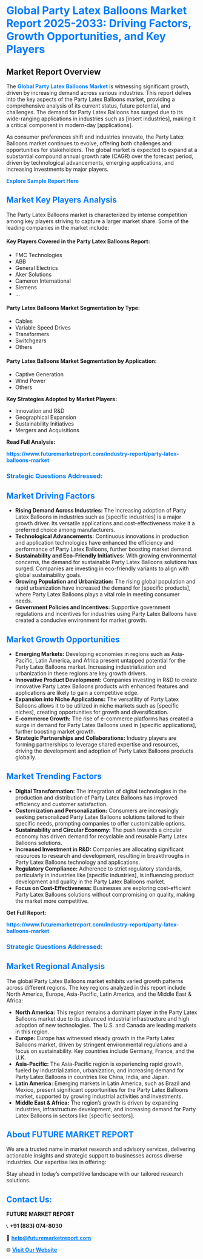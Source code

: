 <h1 style="color: #007BFF;">Global Party Latex Balloons Market Report 2025-2033: Driving Factors, Growth Opportunities, and Key Players</h1>

<section id="overview">
<h2>Market Report Overview</h2>
<p>The <a href="https://www.futuremarketreport.com/industry-report/party-latex-balloons-market" style="color: #007BFF; text-decoration: none;"><strong>Global Party Latex Balloons Market</strong></a> is witnessing significant growth, driven by increasing demand across various industries. This report delves into the key aspects of the Party Latex Balloons market, providing a comprehensive analysis of its current status, future potential, and challenges. The demand for Party Latex Balloons has surged due to its wide-ranging applications in industries such as [insert industries], making it a critical component in modern-day [applications].</p>
<p>As consumer preferences shift and industries innovate, the Party Latex Balloons market continues to evolve, offering both challenges and opportunities for stakeholders. The global market is expected to expand at a substantial compound annual growth rate (CAGR) over the forecast period, driven by technological advancements, emerging applications, and increasing investments by major players.</p>
</section>

<section id="overview">
<p><a href="https://www.futuremarketreport.com/request-sample/reportId=31961" style="color: #007BFF; text-decoration: none;"><strong>Explore Sample Report Here</strong></a></p>
</section>

<section id="key-players">
<h2 style="color: #007BFF;">Market Key Players Analysis</h2>
<p>The Party Latex Balloons market is characterized by intense competition among key players striving to capture a larger market share. Some of the leading companies in the market include:</p>
<h4>Key Players Covered in the Party Latex Balloons Report:</h4>
<ul><li>FMC Technologies</li><li>ABB</li><li>General Electrics</li><li>Aker Solutions</li><li>Cameron International</li><li>Siemens</li><li>...</li></ul>
<h4>Party Latex Balloons Market Segmentation by Type:</h4>
<ul><li>Cables</li><li>Variable Speed Drives</li><li>Transformers</li><li>Switchgears</li><li>Others</li></ul>

<h4>Party Latex Balloons Market Segmentation by Application:</h4>
<ul><li>Captive Generation</li><li>Wind Power</li><li>Others</li></ul>
<p><strong>Key Strategies Adopted by Market Players:</strong></p>
<ul>
<li>Innovation and R&D</li>
<li>Geographical Expansion</li>
<li>Sustainability Initiatives</li>
<li>Mergers and Acquisitions</li>
</ul>
</section>

<section>
<p><strong>Read Full Analysis: </strong></p><a href="https://www.futuremarketreport.com/industry-report/party-latex-balloons-market" style="color: #007BFF; text-decoration: none;"><strong>https://www.futuremarketreport.com/industry-report/party-latex-balloons-market</strong></a>
<h3 style="color: #007BFF;">Strategic Questions Addressed:</h3>
</section>

<section id="driving-factors">
<h2 style="color: #007BFF;">Market Driving Factors</h2>
<ul>
<li><strong>Rising Demand Across Industries:</strong> The increasing adoption of Party Latex Balloons in industries such as [specific industries] is a major growth driver. Its versatile applications and cost-effectiveness make it a preferred choice among manufacturers.</li>
<li><strong>Technological Advancements:</strong> Continuous innovations in production and application technologies have enhanced the efficiency and performance of Party Latex Balloons, further boosting market demand.</li>
<li><strong>Sustainability and Eco-Friendly Initiatives:</strong> With growing environmental concerns, the demand for sustainable Party Latex Balloons solutions has surged. Companies are investing in eco-friendly variants to align with global sustainability goals.</li>
<li><strong>Growing Population and Urbanization:</strong> The rising global population and rapid urbanization have increased the demand for [specific products], where Party Latex Balloons plays a vital role in meeting consumer needs.</li>
<li><strong>Government Policies and Incentives:</strong> Supportive government regulations and incentives for industries using Party Latex Balloons have created a conducive environment for market growth.</li>
</ul>
</section>

<section id="growth-opportunities">
<h2 style="color: #007BFF;">Market Growth Opportunities</h2>
<ul>
<li><strong>Emerging Markets:</strong> Developing economies in regions such as Asia-Pacific, Latin America, and Africa present untapped potential for the Party Latex Balloons market. Increasing industrialization and urbanization in these regions are key growth drivers.</li>
<li><strong>Innovative Product Development:</strong> Companies investing in R&D to create innovative Party Latex Balloons products with enhanced features and applications are likely to gain a competitive edge.</li>
<li><strong>Expansion into Niche Applications:</strong> The versatility of Party Latex Balloons allows it to be utilized in niche markets such as [specific niches], creating opportunities for growth and diversification.</li>
<li><strong>E-commerce Growth:</strong> The rise of e-commerce platforms has created a surge in demand for Party Latex Balloons used in [specific applications], further boosting market growth.</li>
<li><strong>Strategic Partnerships and Collaborations:</strong> Industry players are forming partnerships to leverage shared expertise and resources, driving the development and adoption of Party Latex Balloons products globally.</li>
</ul>
</section>

<section id="trending-factors">
<h2 style="color: #007BFF;">Market Trending Factors</h2>
<ul>
<li><strong>Digital Transformation:</strong> The integration of digital technologies in the production and distribution of Party Latex Balloons has improved efficiency and customer satisfaction.</li>
<li><strong>Customization and Personalization:</strong> Consumers are increasingly seeking personalized Party Latex Balloons solutions tailored to their specific needs, prompting companies to offer customizable options.</li>
<li><strong>Sustainability and Circular Economy:</strong> The push towards a circular economy has driven demand for recyclable and reusable Party Latex Balloons solutions.</li>
<li><strong>Increased Investment in R&D:</strong> Companies are allocating significant resources to research and development, resulting in breakthroughs in Party Latex Balloons technology and applications.</li>
<li><strong>Regulatory Compliance:</strong> Adherence to strict regulatory standards, particularly in industries like [specific industries], is influencing product development and quality in the Party Latex Balloons market.</li>
<li><strong>Focus on Cost-Effectiveness:</strong> Businesses are exploring cost-efficient Party Latex Balloons solutions without compromising on quality, making the market more competitive.</li>
</ul>
</section>

<section>
<p><strong>Get Full Report: </strong></p><a href="https://www.futuremarketreport.com/industry-report/party-latex-balloons-market" style="color: #007BFF; text-decoration: none;"><strong>https://www.futuremarketreport.com/industry-report/party-latex-balloons-market</strong></a>
<h3 style="color: #007BFF;">Strategic Questions Addressed:</h3>
</section>


<section id="regional-analysis">
<h2 style="color: #007BFF;">Market Regional Analysis</h2>
<p>The global Party Latex Balloons market exhibits varied growth patterns across different regions. The key regions analyzed in this report include North America, Europe, Asia-Pacific, Latin America, and the Middle East & Africa:</p>
<ul>
<li><strong>North America:</strong> This region remains a dominant player in the Party Latex Balloons market due to its advanced industrial infrastructure and high adoption of new technologies. The U.S. and Canada are leading markets in this region.</li>
<li><strong>Europe:</strong> Europe has witnessed steady growth in the Party Latex Balloons market, driven by stringent environmental regulations and a focus on sustainability. Key countries include Germany, France, and the U.K.</li>
<li><strong>Asia-Pacific:</strong> The Asia-Pacific region is experiencing rapid growth, fueled by industrialization, urbanization, and increasing demand for Party Latex Balloons in countries like China, India, and Japan.</li>
<li><strong>Latin America:</strong> Emerging markets in Latin America, such as Brazil and Mexico, present significant opportunities for the Party Latex Balloons market, supported by growing industrial activities and investments.</li>
<li><strong>Middle East & Africa:</strong> The region’s growth is driven by expanding industries, infrastructure development, and increasing demand for Party Latex Balloons in sectors like [specific sectors].</li>
</ul>
</section>

<footer>
<h2 style="color: #007BFF;">About FUTURE MARKET REPORT</h2>
<p>We are a trusted name in market research and advisory services, delivering actionable insights and strategic support to businesses across diverse industries. Our expertise lies in offering:</p>

<p>Stay ahead in today’s competitive landscape with our tailored research solutions.</p>

<h2 style="color: #007BFF;">Contact Us:</h2>
<p><strong>FUTURE MARKET REPORT</strong></p>
<p>📞 <strong>+91 (883) 074-8030</strong></p>
<p>📧 <strong><a href="mailto:help@futuremarketreport.com" style="color: #007BFF;">help@futuremarketreport.com</a></strong></p>
<p>🌐 <strong><a href="https://www.futuremarketreport.com/" style="color: #007BFF;">Visit Our Website</a></strong></p>
</footer>